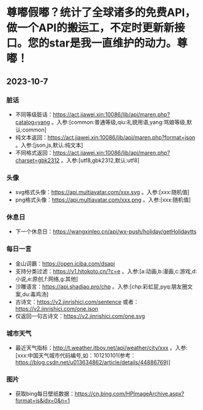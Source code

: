 # 尊嘟假嘟？统计了全球诸多的免费API，做一个API的搬运工，不定时更新新接口。您的star是我一直维护的动力。尊嘟！

## 2023-10-7

### 脏话
- 不同等级脏话：https://act.jiawei.xin:10086/lib/api/maren.php?catalog=yang 。入参:[common:普通等级,qiu:礼貌用语,yang:骂娘等级,默认:common]
- 纯文本返回：https://act.jiawei.xin:10086/lib/api/maren.php?format=json 。入参:[json,js,默认:纯文本]
- 不同格式返回：https://act.jiawei.xin:10086/lib/api/maren.php?charset=gbk2312 。入参:[utf8,gbk2312,默认:utf8]

### 头像
- svg格式头像：https://api.multiavatar.com/xxx.svg 。入参:[xxx:随机值]
- png格式头像：https://api.multiavatar.com/xxx.png 。入参:[xxx:随机值]

### 休息日
- 下一个休息日：https://wangxinleo.cn/api/wx-push/holiday/getHolidaytts

### 每日一言
- 金山词霸：https://open.iciba.com/dsapi
- 支持分类过滤：https://v1.hitokoto.cn/?c=e 。入参:[a:动画,b:漫画,c:游戏,d:小说,e:原创,f:网络,g:其他]
- 沙雕语言：https://api.shadiao.pro/chp 。入参:[chp:彩虹屁,pyq:朋友圈文案,du:毒鸡汤]
- 古诗文：https://v2.jinrishici.com/sentence 或者：https://v2.jinrishici.com/one.json
- 仅返回一句古诗文：https://v2.jinrishici.com/one.svg

### 城市天气
- 最近天气指标：http://t.weather.itboy.net/api/weather/city/xxx 。入参:[xxx:中国天气城市代码编号,如：101210101(参考：https://blog.csdn.net/u013634862/article/details/44886769)]

### 图片
- 获取bing每日壁纸数据：https://cn.bing.com/HPImageArchive.aspx?format=js&idx=0&n=1